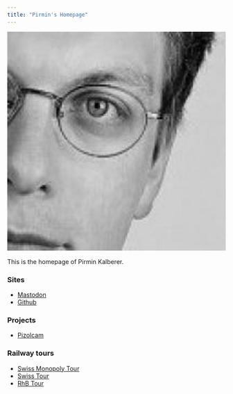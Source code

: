 ```yaml
---
title: "Pirmin's Homepage"
---
```


![](media/gravatar.jpg)

This is the homepage of Pirmin Kalberer.

### Sites

- [Mastodon](https://mapstodon.space/@implgeo)
- [Github](https://github.com/pka)

### Projects

* [Pizolcam](/webcam/)

### Railway tours

* [Swiss Monopoly Tour](https://www.kalberer.org/monopoly/)
* [Swiss Tour](/swiss-tour/)
* [RhB Tour](/rhb-tour/)
